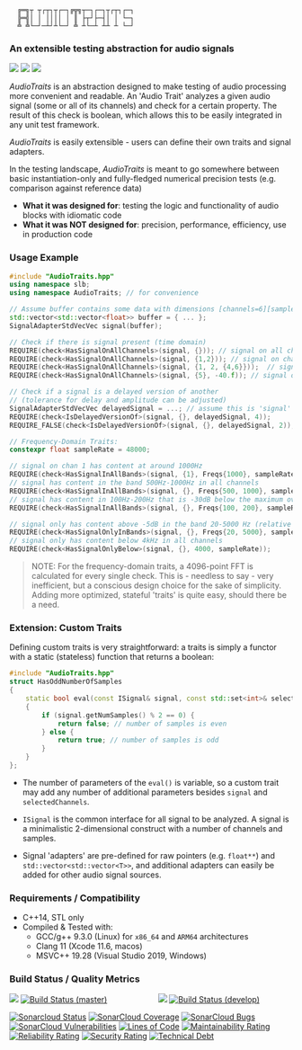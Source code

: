 ```
  ╔═╗┬ ┬┌┬┐┬┌─┐╔╦╗┬─┐┌─┐┬┌┬┐┌─┐
  ╠═╣│ │ ││││ │ ║ ├┬┘├─┤│ │ └─┐
  ╩ ╩└─┘─┴┘┴└─┘ ╩ ┴└─┴ ┴┴ ┴ └─┘
```

### An extensible testing abstraction for audio signals

![](https://img.shields.io/github/license/Sidelobe/AudioTraits)
![](https://img.shields.io/badge/C++14-header--only-blue.svg?style=flat&logo=c%2B%2B)
![](https://img.shields.io/badge/dependencies-STL_only-blue)

*AudioTraits* is an abstraction designed to make testing of audio processing more convenient and readable. An 'Audio Trait' analyzes a given audio signal (some or all of its channels) and check for a certain property. The result of this check is boolean, which allows this to be easily integrated in any unit test framework.

*AudioTraits* is easily extensible - users can define their own traits and signal adapters.

In the testing landscape, *AudioTraits* is meant to go somewhere between basic instantiation-only and fully-fledged numerical precision tests (e.g. comparison against reference data)

- **What it was designed for**: testing the logic and functionality of audio blocks with idiomatic code
- **What it was NOT designed for**: precision, performance, efficiency, use in production code

### Usage Example
```cpp
#include "AudioTraits.hpp"
using namespace slb;
using namespace AudioTraits; // for convenience

// Assume buffer contains some data with dimensions [channels=6][samples=16] 
std::vector<std::vector<float>> buffer = { ... };
SignalAdapterStdVecVec signal(buffer);

// Check if there is signal present (time domain)
REQUIRE(check<HasSignalOnAllChannels>(signal, {})); // signal on all channels 
REQUIRE(check<HasSignalOnAllChannels>(signal, {1,2})); // signal on channels 1 and 2
REQUIRE(check<HasSignalOnAllChannels>(signal, {1, 2, {4,6}}));  // signal on channels 1, 2 and 4-6
REQUIRE(check<HasSignalOnAllChannels>(signal, {5}, -40.f)); // signal on chan 5 is above -40dB

// Check if a signal is a delayed version of another 
// (tolerance for delay and amplitude can be adjusted)
SignalAdapterStdVecVec delayedSignal = ...; // assume this is 'signal' delayed by 4 samples
REQUIRE(check<IsDelayedVersionOf>(signal, {}, delayedSignal, 4));
REQUIRE_FALSE(check<IsDelayedVersionOf>(signal, {}, delayedSignal, 2));

// Frequency-Domain Traits:
constexpr float sampleRate = 48000;

// signal on chan 1 has content at around 1000Hz
REQUIRE(check<HasSignalInAllBands>(signal, {1}, Freqs{1000}, sampleRate));
// signal has content in the band 500Hz-1000Hz in all channels
REQUIRE(check<HasSignalInAllBands>(signal, {}, Freqs{500, 1000}, sampleRate));
// signal has content in 100Hz-200Hz that is -30dB below the maximum over the entire spectrum
REQUIRE(check<HasSignalInAllBands>(signal, {}, Freqs{100, 200}, sampleRate, -30.f));

// signal only has content above -5dB in the band 20-5000 Hz (relative to the spectral maximum)
REQUIRE(check<HasSignalOnlyInBands>(signal, {}, Freqs{20, 5000}, sampleRate, -5.f));
// signal only has content below 4kHz in all channels
REQUIRE(check<HasSignalOnlyBelow>(signal, {}, 4000, sampleRate));

```

>NOTE: For the frequency-domain traits, a 4096-point FFT is calculated for every single check. This is - needless to say - very inefficient, but a conscious design choice for the sake of simplicity. Adding more optimized, stateful 'traits' is quite easy, should there be a need.

### Extension: Custom Traits
Defining custom traits is very straightforward: a traits is simply a functor with a static (stateless) function that returns a boolean:

```cpp
#include "AudioTraits.hpp"
struct HasOddNumberOfSamples
{
    static bool eval(const ISignal& signal, const std::set<int>& selectedChannels)
    {
    	if (signal.getNumSamples() % 2 == 0) {
			return false; // number of samples is even
    	} else {
    		return true; // number of samples is odd
    	}
    }
};
```
- The number of parameters of the `eval()` is variable, so a custom trait may add any number of additional parameters besides `signal` and `selectedChannels`.

- `ISignal` is the common interface for all signal to be analyzed. A signal is a minimalistic 2-dimensional construct with a number of channels and samples.

- Signal 'adapters' are pre-defined for raw pointers (e.g. `float**`) and `std::vector<std::vector<T>>`, and additional adapters can easily be added for other audio signal sources.

### Requirements / Compatibility

 - C++14, STL only
 - Compiled & Tested with:
 	- GCC/g++ 9.3.0 (Linux) for `x86_64` and `ARM64` architectures
	- Clang 11 (Xcode 11.6, macos)
	- MSVC++ 19.28 (Visual Studio 2019, Windows) 

	
### Build Status / Quality Metrics

![](https://img.shields.io/badge/branch-master-blue)
[![Build Status (master)](https://travis-ci.com/Sidelobe/AudioTraits.svg?branch=master)](https://travis-ci.com/Sidelobe/AudioTraits)
&nbsp;&nbsp;&nbsp;&nbsp;&nbsp;&nbsp;&nbsp;&nbsp;&nbsp;&nbsp;&nbsp;&nbsp;&nbsp;&nbsp;&nbsp;&nbsp;&nbsp;&nbsp;&nbsp;&nbsp;&nbsp;
![](https://img.shields.io/badge/branch-develop-blue)
[![Build Status (develop)](https://travis-ci.com/Sidelobe/AudioTraits.svg?branch=develop)](https://travis-ci.com/Sidelobe/AudioTraits)

[![Sonarcloud Status](https://sonarcloud.io/api/project_badges/measure?project=Sidelobe_AudioTraits&metric=alert_status)](https://sonarcloud.io/dashboard?id=Sidelobe_AudioTraits) 
[![SonarCloud Coverage](https://sonarcloud.io/api/project_badges/measure?project=Sidelobe_AudioTraits&metric=coverage)](https://sonarcloud.io/component_measures/metric/coverage/list?id=Sidelobe_AudioTraits)
[![SonarCloud Bugs](https://sonarcloud.io/api/project_badges/measure?project=Sidelobe_AudioTraits&metric=bugs)](https://sonarcloud.io/component_measures/metric/reliability_rating/list?id=Sidelobe_AudioTraits)
[![SonarCloud Vulnerabilities](https://sonarcloud.io/api/project_badges/measure?project=Sidelobe_AudioTraits&metric=vulnerabilities)](https://sonarcloud.io/component_measures/metric/security_rating/list?id=Sidelobe_AudioTraits)
[![Lines of Code](https://sonarcloud.io/api/project_badges/measure?project=Sidelobe_AudioTraits&metric=ncloc)](https://sonarcloud.io/dashboard?id=Sidelobe_AudioTraits)
[![Maintainability Rating](https://sonarcloud.io/api/project_badges/measure?project=Sidelobe_AudioTraits&metric=sqale_rating)](https://sonarcloud.io/dashboard?id=Sidelobe_AudioTraits)
[![Reliability Rating](https://sonarcloud.io/api/project_badges/measure?project=Sidelobe_AudioTraits&metric=reliability_rating)](https://sonarcloud.io/dashboard?id=Sidelobe_AudioTraits)
[![Security Rating](https://sonarcloud.io/api/project_badges/measure?project=Sidelobe_AudioTraits&metric=security_rating)](https://sonarcloud.io/dashboard?id=Sidelobe_AudioTraits)
[![Technical Debt](https://sonarcloud.io/api/project_badges/measure?project=Sidelobe_AudioTraits&metric=sqale_index)](https://sonarcloud.io/dashboard?id=Sidelobe_AudioTraits)
